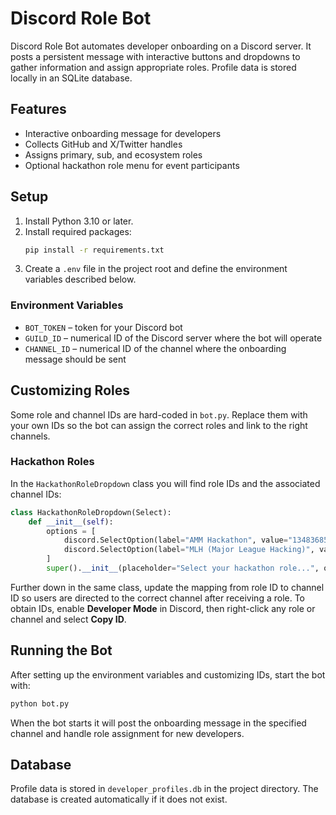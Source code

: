 # Discord Role Bot

Discord Role Bot automates developer onboarding on a Discord server. It posts a
persistent message with interactive buttons and dropdowns to gather information
and assign appropriate roles. Profile data is stored locally in an SQLite
database.

## Features

- Interactive onboarding message for developers
- Collects GitHub and X/Twitter handles
- Assigns primary, sub, and ecosystem roles
- Optional hackathon role menu for event participants

## Setup

1. Install Python 3.10 or later.
2. Install required packages:
   ```bash
   pip install -r requirements.txt
   ```
3. Create a `.env` file in the project root and define the environment variables
   described below.

### Environment Variables

- `BOT_TOKEN` – token for your Discord bot
- `GUILD_ID` – numerical ID of the Discord server where the bot will operate
- `CHANNEL_ID` – numerical ID of the channel where the onboarding message should
  be sent

## Customizing Roles

Some role and channel IDs are hard-coded in `bot.py`. Replace them with your own
IDs so the bot can assign the correct roles and link to the right channels.

### Hackathon Roles

In the `HackathonRoleDropdown` class you will find role IDs and the associated
channel IDs:

```python
class HackathonRoleDropdown(Select):
    def __init__(self):
        options = [
            discord.SelectOption(label="AMM Hackathon", value="1348368518311051384"),
            discord.SelectOption(label="MLH (Major League Hacking)", value="1329454653217177660"),
        ]
        super().__init__(placeholder="Select your hackathon role...", options=options)
```

Further down in the same class, update the mapping from role ID to channel ID so
users are directed to the correct channel after receiving a role. To obtain IDs,
enable **Developer Mode** in Discord, then right-click any role or channel and
select **Copy ID**.

## Running the Bot

After setting up the environment variables and customizing IDs, start the bot with:

```bash
python bot.py
```

When the bot starts it will post the onboarding message in the specified channel
and handle role assignment for new developers.

## Database

Profile data is stored in `developer_profiles.db` in the project directory. The
database is created automatically if it does not exist.

